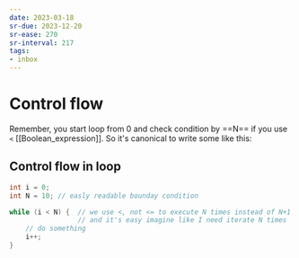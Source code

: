 ```yaml
---
date: 2023-03-18
sr-due: 2023-12-20
sr-ease: 270
sr-interval: 217
tags:
- inbox
---
```


# Control flow

Remember, you start loop from 0 and check condition by ==N== if you use `<`
[[Boolean_expression]]. So it's canonical to write some like this:

## Control flow in loop

```c
int i = 0;
int N = 10; // easly readable bounday condition

while (i < N) {  // we use <, not <= to execute N times instead of N+1
                 // and it's easy imagine like I need iterate N times
    // do something
    i++;
}
```
